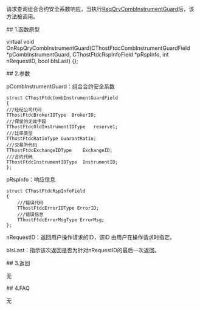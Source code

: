 <p>请求查询组合合约安全系数响应，当执行<a href="../../CTHOSTFTDCTRADERSPI/REQQRYCOMBINSTRUMENTGUARD/">ReqQryCombInstrumentGuard</a>后，该方法被调用。</p>
<span class="anchor" id="47f0554f-2ced-4ffc-94b1-d8dc26014907"></span>
## 1.函数原型
<p>virtual void OnRspQryCombInstrumentGuard(CThostFtdcCombInstrumentGuardField *pCombInstrumentGuard, CThostFtdcRspInfoField *pRspInfo, int nRequestID, bool bIsLast) {};</p>
<span class="anchor" id="5cda1b7b-0d4b-4e47-9ec6-a68c669b3e25"></span>
## 2.参数
<p>pCombInstrumentGuard：组合合约安全系数</p>
<pre><code>struct CThostFtdcCombInstrumentGuardField
{
///经纪公司代码
TThostFtdcBrokerIDType  BrokerID;
///保留的无效字段
TThostFtdcOldInstrumentIDType   reserve1;
///比率类型
TThostFtdcRatioType GuarantRatio;
///交易所代码
TThostFtdcExchangeIDType    ExchangeID;
///合约代码
TThostFtdcInstrumentIDType  InstrumentID;
};
</code></pre>
<p>pRspInfo：响应信息</p>
<pre><code>struct CThostFtdcRspInfoField
{
    ///错误代码
    TThostFtdcErrorIDType ErrorID;
    ///错误信息
    TThostFtdcErrorMsgType ErrorMsg;
};
</code></pre>
<p>nRequestID：返回用户操作请求的ID，该ID 由用户在操作请求时指定。</p>
<p>bIsLast：指示该次返回是否为针对nRequestID的最后一次返回。</p>
<span class="anchor" id="af7139a7-108e-4b01-b71c-002ec21644a6"></span>
## 3.返回
<p>无</p>
<span class="anchor" id="1f78d8bb-7042-4584-9a61-3e4af686e7ee"></span>
## 4.FAQ
<p>无</p>
